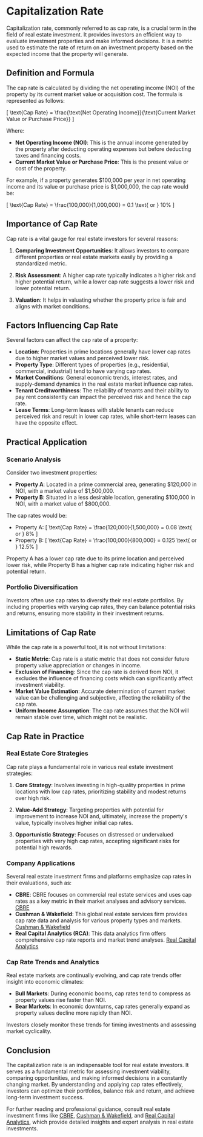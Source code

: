 # Capitalization Rate

Capitalization rate, commonly referred to as cap rate, is a crucial term in the field of real estate investment. It provides investors an efficient way to evaluate investment properties and make informed decisions. It is a metric used to estimate the rate of return on an investment property based on the expected income that the property will generate. 

## Definition and Formula

The cap rate is calculated by dividing the net operating income (NOI) of the property by its current market value or acquisition cost. The formula is represented as follows:

\[ \text{Cap Rate} = \frac{\text{Net Operating Income}}{\text{Current Market Value or Purchase Price}} \]

Where:

- **Net Operating Income (NOI)**: This is the annual income generated by the property after deducting operating expenses but before deducting taxes and financing costs.
- **Current Market Value or Purchase Price**: This is the present value or cost of the property.

For example, if a property generates $100,000 per year in net operating income and its value or purchase price is $1,000,000, the cap rate would be:

\[ \text{Cap Rate} = \frac{100,000}{1,000,000} = 0.1 \text{ or } 10\% \]

## Importance of Cap Rate 

Cap rate is a vital gauge for real estate investors for several reasons:

1. **Comparing Investment Opportunities**: It allows investors to compare different properties or real estate markets easily by providing a standardized metric.

2. **Risk Assessment**: A higher cap rate typically indicates a higher risk and higher potential return, while a lower cap rate suggests a lower risk and lower potential return. 

3. **Valuation**: It helps in valuating whether the property price is fair and aligns with market conditions.

## Factors Influencing Cap Rate

Several factors can affect the cap rate of a property:

- **Location**: Properties in prime locations generally have lower cap rates due to higher market values and perceived lower risk.
- **Property Type**: Different types of properties (e.g., residential, commercial, industrial) tend to have varying cap rates.
- **Market Conditions**: General economic trends, interest rates, and supply-demand dynamics in the real estate market influence cap rates.
- **Tenant Creditworthiness**: The reliability of tenants and their ability to pay rent consistently can impact the perceived risk and hence the cap rate.
- **Lease Terms**: Long-term leases with stable tenants can reduce perceived risk and result in lower cap rates, while short-term leases can have the opposite effect.

## Practical Application

### Scenario Analysis

Consider two investment properties: 

- **Property A**: Located in a prime commercial area, generating $120,000 in NOI, with a market value of $1,500,000.
- **Property B**: Situated in a less desirable location, generating $100,000 in NOI, with a market value of $800,000.

The cap rates would be:

- Property A: \[ \text{Cap Rate} = \frac{120,000}{1,500,000} = 0.08 \text{ or } 8\% \]
- Property B: \[ \text{Cap Rate} = \frac{100,000}{800,000} = 0.125 \text{ or } 12.5\% \]

Property A has a lower cap rate due to its prime location and perceived lower risk, while Property B has a higher cap rate indicating higher risk and potential return.

### Portfolio Diversification

Investors often use cap rates to diversify their real estate portfolios. By including properties with varying cap rates, they can balance potential risks and returns, ensuring more stability in their investment returns.

## Limitations of Cap Rate

While the cap rate is a powerful tool, it is not without limitations:

- **Static Metric**: Cap rate is a static metric that does not consider future property value appreciation or changes in income.
- **Exclusion of Financing**: Since the cap rate is derived from NOI, it excludes the influence of financing costs which can significantly affect investment viability.
- **Market Value Estimation**: Accurate determination of current market value can be challenging and subjective, affecting the reliability of the cap rate.
- **Uniform Income Assumption**: The cap rate assumes that the NOI will remain stable over time, which might not be realistic.

## Cap Rate in Practice

### Real Estate Core Strategies

Cap rate plays a fundamental role in various real estate investment strategies:

1. **Core Strategy**: Involves investing in high-quality properties in prime locations with low cap rates, prioritizing stability and modest returns over high risk.
  
2. **Value-Add Strategy**: Targeting properties with potential for improvement to increase NOI and, ultimately, increase the property's value, typically involves higher initial cap rates.
  
3. **Opportunistic Strategy**: Focuses on distressed or undervalued properties with very high cap rates, accepting significant risks for potential high rewards.

### Company Applications

Several real estate investment firms and platforms emphasize cap rates in their evaluations, such as:

- **CBRE**: CBRE focuses on commercial real estate services and uses cap rates as a key metric in their market analyses and advisory services. [CBRE](https://www.cbre.com/)
- **Cushman & Wakefield**: This global real estate services firm provides cap rate data and analysis for various property types and markets. [Cushman & Wakefield](https://www.cushmanwakefield.com/)
- **Real Capital Analytics (RCA)**: This data analytics firm offers comprehensive cap rate reports and market trend analyses. [Real Capital Analytics](https://www.rcanalytics.com/)
  
### Cap Rate Trends and Analytics

Real estate markets are continually evolving, and cap rate trends offer insight into economic climates:

- **Bull Markets**: During economic booms, cap rates tend to compress as property values rise faster than NOI.
- **Bear Markets**: In economic downturns, cap rates generally expand as property values decline more rapidly than NOI.

Investors closely monitor these trends for timing investments and assessing market cyclicality. 

## Conclusion

The capitalization rate is an indispensable tool for real estate investors. It serves as a fundamental metric for assessing investment viability, comparing opportunities, and making informed decisions in a constantly changing market. By understanding and applying cap rates effectively, investors can optimize their portfolios, balance risk and return, and achieve long-term investment success.

For further reading and professional guidance, consult real estate investment firms like [CBRE](https://www.cbre.com/), [Cushman & Wakefield](https://www.cushmanwakefield.com/), and [Real Capital Analytics](https://www.rcanalytics.com/), which provide detailed insights and expert analysis in real estate investments.